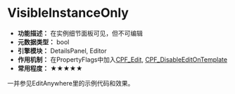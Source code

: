 # VisibleInstanceOnly

- **功能描述：** 在实例细节面板可见，但不可编辑
- **元数据类型：** bool
- **引擎模块：** DetailsPanel, Editor
- **作用机制：** 在PropertyFlags中加入[CPF_Edit](#Flags_EPropertyFlags_CPF_Edit), [CPF_DisableEditOnTemplate](#Flags_EPropertyFlags_CPF_DisableEditOnTemplate)
- **常用程度：** ★★★★★

一并参见EditAnywhere里的示例代码和效果。
